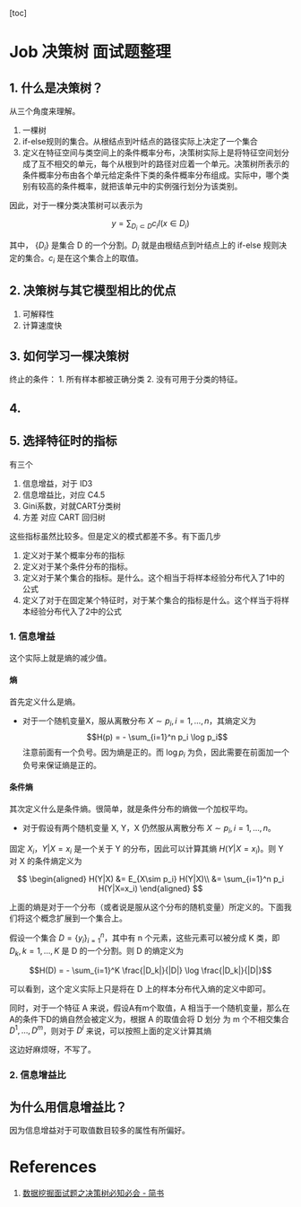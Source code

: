 [toc]


# Job 决策树 面试题整理


## 1. 什么是决策树？

从三个角度来理解。

1. 一棵树
2. if-else规则的集合。从根结点到叶结点的路径实际上决定了一个集合
3. 定义在特征空间与类空间上的条件概率分布，决策树实际上是将特征空间划分成了互不相交的单元，每个从根到叶的路径对应着一个单元。决策树所表示的条件概率分布由各个单元给定条件下类的条件概率分布组成。实际中，哪个类别有较高的条件概率，就把该单元中的实例强行划分为该类别。

因此，对于一棵分类决策树可以表示为

$$y = \sum_{D_i \subset D} c_i I(x \in D_i)$$

其中， $\{D_i\}$ 是集合 D 的一个分割。$D_i$ 就是由根结点到叶结点上的 if-else 规则决定的集合。$c_i$ 是在这个集合上的取值。


## 2. 决策树与其它模型相比的优点

1. 可解释性
2. 计算速度快

## 3. 如何学习一棵决策树

终止的条件： 1. 所有样本都被正确分类 2. 没有可用于分类的特征。

## 4. 

## 5. 选择特征时的指标

有三个
1. 信息增益，对于 ID3
2. 信息增益比，对应 C4.5
3. Gini系数，对就CART分类树
4. 方差 对应 CART 回归树

这些指标虽然比较多。但是定义的模式都差不多。有下面几步

1. 定义对于某个概率分布的指标
2. 定义对于某个条件分布的指标。
3. 定义对于某个集合的指标。是什么。这个相当于将样本经验分布代入了1中的公式
4. 定义了对于在固定某个特征时，对于某个集合的指标是什么。这个样当于将样本经验分布代入了2中的公式

### 1. 信息增益


这个实际上就是熵的减少值。

#### 熵

首先定义什么是熵。

- 对于一个随机变量X，服从离散分布 $X \sim p_i, i=1,\dots, n$，其熵定义为
$$H(p) = - \sum_{i=1}^n p_i \log p_i$$
注意前面有一个负号。因为熵是正的。而 $\log p_i$ 为负，因此需要在前面加一个负号来保证熵是正的。

#### 条件熵

其次定义什么是条件熵。很简单，就是条件分布的熵做一个加权平均。

- 对于假设有两个随机变量 X, Y，X 仍然服从离散分布 $X \sim p_i, i=1,\dots, n$。

固定 $X_i$，$Y | X = x_i$ 是一个关于 Y 的分布，因此可以计算其熵 $H(Y|X=x_i)$。则 Y 对 X 的条件熵定义为

$$ 
\begin{aligned}
H(Y|X) &= E_{X\sim p_i} H(Y|X)\\
&= \sum_{i=1}^n p_i H(Y|X=x_i) 
\end{aligned}
$$

上面的熵是对于一个分布（或者说是服从这个分布的随机变量）所定义的。下面我们将这个概念扩展到一个集合上。

假设一个集合 $D = \{y_i\}_{i=1}^n$，其中有 n 个元素，这些元素可以被分成 K 类，即$D_k, k=1, \dots, K$ 是 D 的一个分割。则 D 的熵定义为

$$H(D) = - \sum_{i=1}^K \frac{|D_k|}{|D|} \log \frac{|D_k|}{|D|}$$

可以看到，这个定义实际上只是将在 D 上的样本分布代入熵的定义中即可。

同时，对于一个特征 A 来说，假设A有m个取值，A 相当于一个随机变量，那么在A的条件下D的熵自然会被定义为，根据 A 的取值会将 D 划分 为 m 个不相交集合 $D^1, \dots, D^m$，则对于 $D^i$ 来说，可以按照上面的定义计算其熵


这边好麻烦呀，不写了。

### 2. 信息增益比

## 为什么用信息增益比？

因为信息增益对于可取值数目较多的属性有所偏好。

# References

1. [数据挖掘面试题之决策树必知必会 - 简书](https://www.jianshu.com/p/fb97b21aeb1d)
